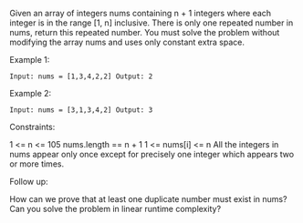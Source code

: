 Given an array of integers nums containing n + 1 integers where each integer is in the range [1, n] inclusive.
There is only one repeated number in nums, return this repeated number.
You must solve the problem without modifying the array nums and uses only constant extra space.

Example 1:

`Input: nums = [1,3,4,2,2]
Output: 2`

Example 2:

`Input: nums = [3,1,3,4,2]
Output: 3`
 
Constraints:

1 <= n <= 105
nums.length == n + 1
1 <= nums[i] <= n
All the integers in nums appear only once except for precisely one integer which appears two or more times.
 
Follow up:

How can we prove that at least one duplicate number must exist in nums?
Can you solve the problem in linear runtime complexity?
